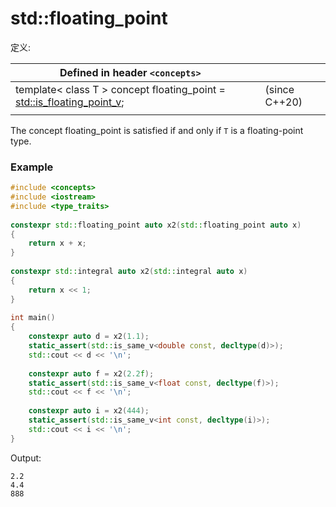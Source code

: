 # std::floating_point

 定义:

| Defined in header `<concepts>`                               |      |               |
| ------------------------------------------------------------ | ---- | ------------- |
| template< class T > concept floating_point = [std::is_floating_point_v](http://127.0.0.1:58597/c__/en.cppreference.com/w/cpp/types/is_floating_point.html)<T>; |      | (since C++20) |
|                                                              |      |               |

The concept floating_point<T> is satisfied if and only if `T` is a floating-point type.

### Example

```c++
#include <concepts>
#include <iostream>
#include <type_traits>
 
constexpr std::floating_point auto x2(std::floating_point auto x)
{
    return x + x;
}
 
constexpr std::integral auto x2(std::integral auto x)
{
    return x << 1;
}
 
int main()
{
    constexpr auto d = x2(1.1);
    static_assert(std::is_same_v<double const, decltype(d)>);
    std::cout << d << '\n';
 
    constexpr auto f = x2(2.2f);
    static_assert(std::is_same_v<float const, decltype(f)>);
    std::cout << f << '\n';
 
    constexpr auto i = x2(444);
    static_assert(std::is_same_v<int const, decltype(i)>);
    std::cout << i << '\n';
}
```

Output:

```
2.2
4.4
888
```